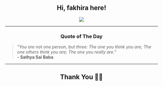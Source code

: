 <h2 align="center"> Hi, fakhira here!</h2>

<p align="center">
<a href="https://github.com/fakhiralkda" alt="github streak"><img src="https://dvst-streak.herokuapp.com/?user=fakhiralkda&theme=tokyonight&fire=DD472C"></a>
</p>

<hr>
<h3 align="center">Quote of The Day</h3>
<p align="center">
<blockquote>
<i>"You are not one person, but three: The one you think you are; The one others think you are; The one you really are."</i>
<br>
<b>- Sathya Sai Baba</b>
</blockquote>
</p>


<hr>
<h2 align="center">Thank You 🙏🏼</h2>
